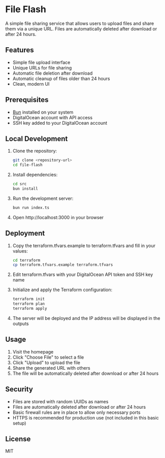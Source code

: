 # File Flash

A simple file sharing service that allows users to upload files and share them via a unique URL. Files are automatically deleted after download or after 24 hours.

## Features

- Simple file upload interface
- Unique URLs for file sharing
- Automatic file deletion after download
- Automatic cleanup of files older than 24 hours
- Clean, modern UI

## Prerequisites

- [Bun](https://bun.sh/) installed on your system
- DigitalOcean account with API access
- SSH key added to your DigitalOcean account

## Local Development

1. Clone the repository:

   ```bash
   git clone <repository-url>
   cd file-flash
   ```

2. Install dependencies:

   ```bash
   cd src
   bun install
   ```

3. Run the development server:

   ```bash
   bun run index.ts
   ```

4. Open http://localhost:3000 in your browser

## Deployment

1. Copy the terraform.tfvars.example to terraform.tfvars and fill in your values:

   ```bash
   cd terraform
   cp terraform.tfvars.example terraform.tfvars
   ```

2. Edit terraform.tfvars with your DigitalOcean API token and SSH key name

3. Initialize and apply the Terraform configuration:

   ```bash
   terraform init
   terraform plan
   terraform apply
   ```

4. The server will be deployed and the IP address will be displayed in the outputs

## Usage

1. Visit the homepage
2. Click "Choose File" to select a file
3. Click "Upload" to upload the file
4. Share the generated URL with others
5. The file will be automatically deleted after download or after 24 hours

## Security

- Files are stored with random UUIDs as names
- Files are automatically deleted after download or after 24 hours
- Basic firewall rules are in place to allow only necessary ports
- HTTPS is recommended for production use (not included in this basic setup)

## License

MIT
